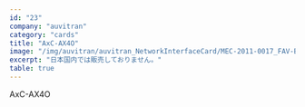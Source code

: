 ```yaml
---
id: "23"
company: "auvitran"
category: "cards"
title: "AxC-AX4O"
image: "/img/auvitran/auvitran_NetworkInterfaceCard/MEC-2011-0017_FAV-Bouchon-AxC-AX4O.webp"
excerpt: "日本国内では販売しておりません。"
table: true
---
```

AxC-AX4O